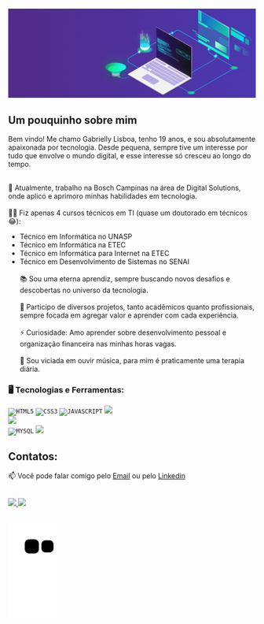 <p align="center">
  <a href="https://github.com/Gaby-Lisboa">
    <img src="gif_note.gif"  alt="GIF" />
  </a>
</p>

<div dsplay="inline-block">



</div>



## Um pouquinho sobre mim

Bem vindo! Me chamo Gabrielly Lisboa, tenho 19 anos, e sou absolutamente apaixonada por tecnologia. Desde pequena, sempre tive um interesse por tudo que envolve o mundo digital, e esse interesse só cresceu ao longo do tempo.<br><br>

🔭 Atualmente, trabalho na Bosch Campinas na área de Digital Solutions, onde aplico e aprimoro minhas habilidades em tecnologia.<br><br>
👩‍💻 Fiz apenas 4 cursos técnicos em TI (quase um doutorado em técnicos 😂):<br>
- Técnico em Informática no UNASP<br>
- Técnico em Informática na ETEC<br>
- Técnico em Informática para Internet na ETEC<br>
- Técnico em Desenvolvimento de Sistemas no SENAI<br><br>
📚 Sou uma eterna aprendiz, sempre buscando novos desafios e descobertas no universo da tecnologia.<br><br>
👯 Participo de diversos projetos, tanto acadêmicos quanto profissionais, sempre focada em agregar valor e aprender com cada experiência.<br><br>
⚡ Curiosidade: Amo aprender sobre desenvolvimento pessoal e organização financeira nas minhas horas vagas.<br><br>
🎵 Sou viciada em ouvir música, para mim é praticamente uma terapia diária.



### 🖥️ Tecnologias e Ferramentas: 
<code><img  width="40px" src="https://cdn.jsdelivr.net/gh/devicons/devicon/icons/html5/html5-original-wordmark.svg" title = "HTML5"/></code>
<code><img  width="40px" src="https://cdn.jsdelivr.net/gh/devicons/devicon/icons/css3/css3-original-wordmark.svg" title = "CSS3"/></code>
<code><img  width="35px" src="https://cdn.jsdelivr.net/gh/devicons/devicon/icons/javascript/javascript-original.svg" title = "JAVASCRIPT"/></code>
<code><img  width="40px" src="https://cdn.jsdelivr.net/gh/devicons/devicon@latest/icons/python/python-original.svg"/> </code>
<code><img  width="40px" src="https://cdn.jsdelivr.net/gh/devicons/devicon@latest/icons/java/java-original.svg"/> </code>
<code><img  width="40px" src="https://cdn.jsdelivr.net/gh/devicons/devicon/icons/mysql/mysql-original.svg" title = "MYSQL"/></code>
<code><img width="40px" src="https://cdn.jsdelivr.net/gh/devicons/devicon@latest/icons/c/c-original.svg" /></code>

          
          
          
## Contatos:

📫 Você pode falar comigo pelo [Email](malito:gabriellylisboaa@gmail.com) ou pelo [Linkedin](https://www.linkedin.com/in/gabrielly-lisboa-b2830621b/) 
</br>


<br/>


<div>
<a href="https://github.com/Gaby-Lisboa">
<img loading="lazy" height="180em" src="https://github-readme-stats.vercel.app/api/top-langs/?username=Gaby-Lisboa&layout=compact&langs_count=7&theme=dracula"/>
<img loading="lazy" height="180em" src="https://github-readme-stats.vercel.app/api?username=Gaby-Lisboa&show_icons=true&theme=dracula&include_all_commits=true&count_private=true"/>
</a>
</div>

<br/>



![Snake animation](https://github.com/Gaby-Lisboa/Gaby-Lisboa/blob/output/github-contribution-grid-snake.svg)
